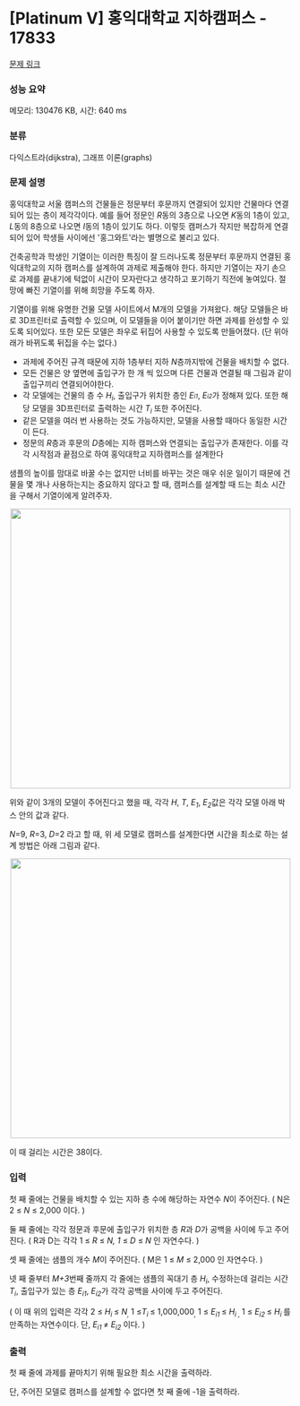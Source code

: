 # [Platinum V] 홍익대학교 지하캠퍼스 - 17833 

[문제 링크](https://www.acmicpc.net/problem/17833) 

### 성능 요약

메모리: 130476 KB, 시간: 640 ms

### 분류

다익스트라(dijkstra), 그래프 이론(graphs)

### 문제 설명

<p>홍익대학교 서울 캠퍼스의 건물들은 정문부터 후문까지 연결되어 있지만 건물마다 연결되어 있는 층이 제각각이다. 예를 들어 정문인 <em>R</em>동의 3층으로 나오면 <em>K</em>동의 1층이 있고, <em>L</em>동의 8층으로 나오면 <em>I</em>동의 1층이 있기도 하다. 이렇듯 캠퍼스가 작지만 복잡하게 연결되어 있어 학생들 사이에선 '홍그와트'라는 별명으로 불리고 있다.</p>

<p>건축공학과 학생인 기열이는 이러한 특징이 잘 드러나도록 정문부터 후문까지 연결된 홍익대학교의 지하 캠퍼스를 설계하여 과제로 제출해야 한다. 하지만 기열이는 자기 손으로 과제를 끝내기에 턱없이 시간이 모자란다고 생각하고 포기하기 직전에 놓여있다. 절망에 빠진 기열이를 위해 희망을 주도록 하자.</p>

<p>기열이를 위해 유명한 건물 모델 사이트에서 M개의 모델을 가져왔다. 해당 모델들은 바로 3D프린터로 출력할 수 있으며, 이 모델들을 이어 붙이기만 하면 과제를 완성할 수 있도록 되어있다. 또한 모든 모델은 좌우로 뒤집어 사용할 수 있도록 만들어졌다. (단 위아래가 바뀌도록 뒤집을 수는 없다.)</p>

<ul>
	<li> 과제에 주어진 규격 때문에 지하 1층부터 지하 <em>N</em>층까지밖에 건물을 배치할 수 없다.</li>
	<li> 모든 건물은 양 옆면에 출입구가 한 개 씩 있으며 다른 건물과 연결될 때 그림과 같이 출입구끼리 연결되어야한다.</li>
	<li> 각 모델에는 건물의 층 수 <em>H<sub>i</sub></em>, 출입구가 위치한 층인 <em>E<span style="font-size: 10.8333px;">i1</span></em>, <em>E<span style="font-size: 10.8333px;">i2</span></em>가 정해져 있다. 또한 해당 모델을 3D프린터로 출력하는 시간 <em>T<sub>i</sub></em> 또한 주어진다.</li>
	<li> 같은 모델을 여러 번 사용하는 것도 가능하지만, 모델을 사용할 때마다 동일한 시간이 든다.</li>
	<li> 정문의 <em>R</em>층과 후문의<em> D</em>층에는 지하 캠퍼스와 연결되는 출입구가 존재한다. 이를 각각 시작점과 끝점으로 하여 홍익대학교 지하캠퍼스를 설계한다</li>
</ul>

<p>샘플의 높이를 맘대로 바꿀 수는 없지만 너비를 바꾸는 것은 매우 쉬운 일이기 때문에 건물을 몇 개나 사용하는지는 중요하지 않다고 할 때, 캠퍼스를 설계할 때 드는 최소 시간을 구해서 기열이에게 알려주자.</p>

<p style="text-align: center;"><img alt="" src="https://upload.acmicpc.net/9b4a24d5-c2e4-4374-891a-bdeec9a7d075/-/preview/" width="500dp"></p>

<p>위와 같이 3개의 모델이 주어진다고 했을 때, 각각 <em>H</em>, <em>T</em>, <em>E<sub>1</sub></em>, <em>E<sub>2</sub></em>값은 각각 모델 아래 박스 안의 값과 같다.</p>

<p><em>N</em>=9, <em>R</em>=3, <em>D</em>=2 라고 할 때, 위 세 모델로 캠퍼스를 설계한다면 시간을 최소로 하는 설계 방법은 아래 그림과 같다.</p>

<p style="text-align: center;"><img alt="" src="https://upload.acmicpc.net/44983b28-7803-419b-8e06-8582338af549/-/preview/" width="500dp"></p>

<p>이 때 걸리는 시간은 38이다.</p>

### 입력 

 <p>첫 째 줄에는 건물을 배치할 수 있는 지하 층 수에 해당하는 자연수 <em>N</em>이 주어진다. ( N은 2 ≤ <em>N</em> ≤ 2,000 이다. )</p>

<p>둘 째 줄에는 각각 정문과 후문에 출입구가 위치한 층 <em>R</em>과 <em>D</em>가 공백을 사이에 두고 주어진다. ( R과 D는 각각 1 ≤ <i>R</i> ≤ <em>N, 1</em> ≤ <i>D</i> ≤ <em>N</em> 인 자연수다. )</p>

<p>셋 째 줄에는 샘플의 개수 <em>M</em>이 주어진다. ( M은 1 ≤ <em>M </em>≤ 2,000 인 자연수다. )</p>

<p>넷 째 줄부터 <em>M+3</em>번째 줄까지 각 줄에는 샘플의 꼭대기 층 <em>H<sub>i</sub></em>, 수정하는데 걸리는 시간 <em>T<sub>i</sub></em>, 출입구가 있는 층 <em>E<sub>i1</sub></em>, <em>E<sub>i2</sub></em>가 각각 공백을 사이에 두고 주어진다.</p>

<p>( 이 때 위의 입력은 각각 2 ≤ <em>H<sub>i </sub></em>≤ <em>N<sub>, </sub></em>1 ≤<em>T<sub>i </sub></em>≤ 1,000,000<em><sub>, </sub></em>1 ≤ <em>E<sub>i1 </sub></em>≤ <em>H<sub>i , </sub></em>1 ≤ <em>E<sub>i2 </sub></em>≤ <em>H<sub>i  </sub></em>를 만족하는 자연수이다. 단, <em>E<sub>i1 </sub></em>≠ <em>E<sub>i2</sub></em> 이다. )</p>

### 출력 

 <p>첫 째 줄에 과제를 끝마치기 위해 필요한 최소 시간을 출력하라.</p>

<p>단, 주어진 모델로 캠퍼스를 설계할 수 없다면 첫 째 줄에 -1을 출력하라.</p>

